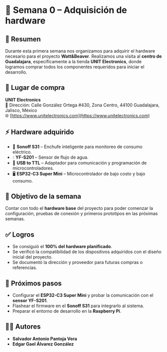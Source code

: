 # 📅 Semana 0 – Adquisición de hardware

## 📝 Resumen
Durante esta primera semana nos organizamos para adquirir el hardware necesario para el proyecto **Watt&Beaver**. Realizamos una visita al **centro de Guadalajara**, específicamente a la tienda **UNIT Electronics**, donde logramos comprar todos los componentes requeridos para iniciar el desarrollo.

## 🛒 Lugar de compra
**UNIT Electronics**  
📍 Dirección: Calle González Ortega #430, Zona Centro, 44100 Guadalajara, Jalisco, México  
🌐 [https://www.unitelectronics.com](https://www.unitelectronics.com)

## ⚡ Hardware adquirido
- 🔌 **Sonoff S31** – Enchufe inteligente para monitoreo de consumo eléctrico.  
- 💧 **YF-S201** – Sensor de flujo de agua.  
- 🔄 **USB to TTL** – Adaptador para comunicación y programación de microcontroladores.  
- 🖥️ **ESP32-C3 Super Mini** – Microcontrolador de bajo costo y bajo consumo.  

## 🎯 Objetivo de la semana
Contar con todo el **hardware base** del proyecto para poder comenzar la configuración, pruebas de conexión y primeros prototipos en las próximas semanas.  

## ✅ Logros
- Se consiguió el **100% del hardware planificado**.  
- Se verificó la compatibilidad de los dispositivos adquiridos con el diseño inicial del proyecto.  
- Se documentó la dirección y proveedor para futuras compras o referencias.  

## 📌 Próximos pasos
- Configurar el **ESP32-C3 Super Mini** y probar la comunicación con el **sensor YF-S201**.  
- Flashear el firmware en el **Sonoff S31** para integrarlo al sistema.  
- Preparar el entorno de desarrollo en la **Raspberry Pi**.  

## 👨‍💻 Autores
- **Salvador Antonio Pantoja Vera**  
- **Edgar Gael Álvarez González**  
